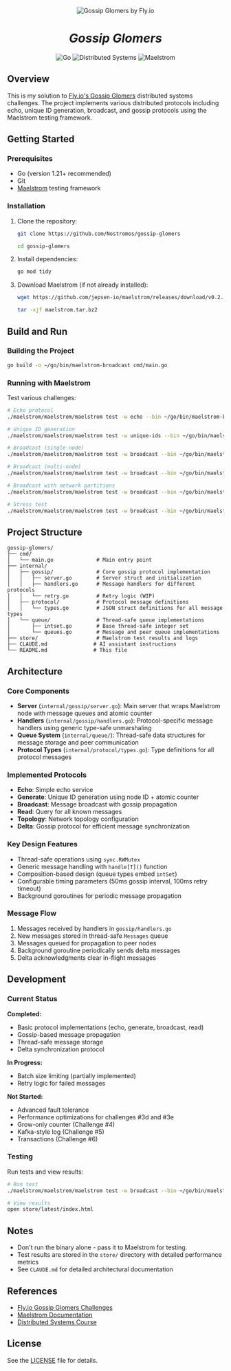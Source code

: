 <p align="center">
  <img src="https://fly.io/blog/gossip-glomers/assets/gossip-glomers.webp" alt="Gossip Glomers by Fly.io" />
</p>
<h1 align="center"><i>Gossip Glomers</i></h1>

<p align="center">
  <a>
    <img alt="Go" src="https://img.shields.io/badge/Go-00ADD8?style=for-the-badge&logo=go&logoColor=white" />
  </a>
  <a>
    <img alt="Distributed Systems" src="https://img.shields.io/badge/Distributed%20Systems-FF6B6B?style=for-the-badge&logo=apache&logoColor=white" />
  </a>
  <a>
    <img alt="Maelstrom" src="https://img.shields.io/badge/Maelstrom-4A5568?style=for-the-badge&logo=testing-library&logoColor=white" />
  </a>
</p>

## Overview

This is my solution to [Fly.io's Gossip Glomers](https://fly.io/dist-sys/) distributed systems challenges. The project implements various distributed protocols including echo, unique ID generation, broadcast, and gossip protocols using the Maelstrom testing framework.

## Getting Started

### Prerequisites
- Go (version 1.21+ recommended)
- Git
- [Maelstrom](https://github.com/jepsen-io/maelstrom) testing framework

### Installation

1. Clone the repository:
   ```bash
   git clone https://github.com/Nostromos/gossip-glomers
   ```
   ```bash
   cd gossip-glomers
   ```

2. Install dependencies:
   ```bash
   go mod tidy
   ```

3. Download Maelstrom (if not already installed):
   ```bash
   wget https://github.com/jepsen-io/maelstrom/releases/download/v0.2.3/maelstrom.tar.bz2
   ```
   ```bash
   tar -xjf maelstrom.tar.bz2
   ```

## Build and Run

### Building the Project

```bash
go build -o ~/go/bin/maelstrom-broadcast cmd/main.go
```

### Running with Maelstrom

Test various challenges:

```bash
# Echo protocol
./maelstrom/maelstrom/maelstrom test -w echo --bin ~/go/bin/maelstrom-broadcast --node-count 1 --time-limit 10
```
```bash
# Unique ID generation
./maelstrom/maelstrom/maelstrom test -w unique-ids --bin ~/go/bin/maelstrom-broadcast --time-limit 30 --rate 1000 --node-count 3 --availability total --nemesis partition
```
```bash
# Broadcast (single-node)
./maelstrom/maelstrom/maelstrom test -w broadcast --bin ~/go/bin/maelstrom-broadcast --node-count 1 --time-limit 20 --rate 10
```
```bash
# Broadcast (multi-node)
./maelstrom/maelstrom/maelstrom test -w broadcast --bin ~/go/bin/maelstrom-broadcast --node-count 5 --time-limit 20 --rate 10
```
```bash
# Broadcast with network partitions
./maelstrom/maelstrom/maelstrom test -w broadcast --bin ~/go/bin/maelstrom-broadcast --node-count 5 --time-limit 20 --rate 10 --nemesis partition
```
```bash
# Stress test
./maelstrom/maelstrom/maelstrom test -w broadcast --bin ~/go/bin/maelstrom-broadcast --node-count 25 --time-limit 20 --rate 100 --latency 100
```

## Project Structure

```
gossip-glomers/
├── cmd/
│   └── main.go              # Main entry point
├── internal/
│   ├── gossip/              # Core gossip protocol implementation
│   │   ├── server.go        # Server struct and initialization
│   │   ├── handlers.go      # Message handlers for different protocols
│   │   └── retry.go         # Retry logic (WIP)
│   ├── protocol/            # Protocol message definitions
│   │   └── types.go         # JSON struct definitions for all message types
│   └── queue/               # Thread-safe queue implementations
│       ├── intset.go        # Base thread-safe integer set
│       └── queues.go        # Message and peer queue implementations
├── store/                   # Maelstrom test results and logs
├── CLAUDE.md               # AI assistant instructions
└── README.md               # This file
```

## Architecture

### Core Components

- **Server** (`internal/gossip/server.go`): Main server that wraps Maelstrom node with message queues and atomic counter
- **Handlers** (`internal/gossip/handlers.go`): Protocol-specific message handlers using generic type-safe unmarshaling
- **Queue System** (`internal/queue/`): Thread-safe data structures for message storage and peer communication
- **Protocol Types** (`internal/protocol/types.go`): Type definitions for all protocol messages

### Implemented Protocols

- **Echo**: Simple echo service
- **Generate**: Unique ID generation using node ID + atomic counter
- **Broadcast**: Message broadcast with gossip propagation
- **Read**: Query for all known messages
- **Topology**: Network topology configuration
- **Delta**: Gossip protocol for efficient message synchronization

### Key Design Features

- Thread-safe operations using `sync.RWMutex`
- Generic message handling with `handle[T]()` function
- Composition-based design (queue types embed `intSet`)
- Configurable timing parameters (50ms gossip interval, 100ms retry timeout)
- Background goroutines for periodic message propagation

### Message Flow

1. Messages received by handlers in `gossip/handlers.go`
2. New messages stored in thread-safe `Messages` queue
3. Messages queued for propagation to peer nodes
4. Background goroutine periodically sends delta messages
5. Delta acknowledgments clear in-flight messages

## Development

### Current Status

**Completed:**
- Basic protocol implementations (echo, generate, broadcast, read)
- Gossip-based message propagation
- Thread-safe message storage
- Delta synchronization protocol

**In Progress:**
- Batch size limiting (partially implemented)
- Retry logic for failed messages

**Not Started:**
- Advanced fault tolerance
- Performance optimizations for challenges #3d and #3e
- Grow-only counter (Challenge #4)
- Kafka-style log (Challenge #5)
- Transactions (Challenge #6)

### Testing

Run tests and view results:

```bash
# Run test
./maelstrom/maelstrom/maelstrom test -w broadcast --bin ~/go/bin/maelstrom-broadcast --node-count 5 --time-limit 20
```
```bash
# View results
open store/latest/index.html
```

## Notes

- Don't run the binary alone - pass it to Maelstrom for testing.
- Test results are stored in the `store/` directory with detailed performance metrics
- See `CLAUDE.md` for detailed architectural documentation

## References

- [Fly.io Gossip Glomers Challenges](https://fly.io/dist-sys/)
- [Maelstrom Documentation](https://github.com/jepsen-io/maelstrom/blob/main/doc/01-getting-ready/index.md)
- [Distributed Systems Course](https://www.distributedsystemscourse.com/)

## License

See the [LICENSE](./LICENSE) file for details.